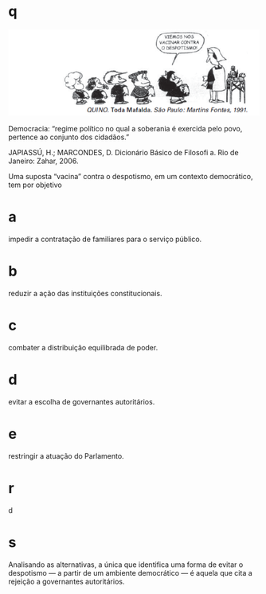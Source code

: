 # q
![](9993fcd2-3592-2083-cfc8-43149a372f91.png)

Democracia: “regime político no qual a soberania é exercida pelo povo, pertence ao conjunto dos cidadãos.”

JAPIASSÚ, H.; MARCONDES, D. Dicionário Básico de Filosofi a. Rio de Janeiro: Zahar, 2006.

Uma suposta “vacina” contra o despotismo, em um contexto democrático, tem por objetivo

# a
impedir a contratação de familiares para o serviço público.

# b
reduzir a ação das instituições constitucionais.

# c
combater a distribuição equilibrada de poder.

# d
evitar a escolha de governantes autoritários.

# e
restringir a atuação do Parlamento.

# r
d

# s
Analisando as alternativas, a única que identifica uma forma de evitar o despotismo — a partir de um ambiente democrático — é aquela que cita a rejeição a governantes autoritários.
